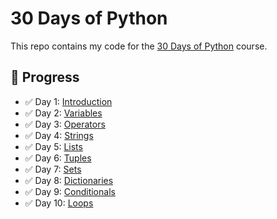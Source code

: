 # 30 Days of Python

This repo contains my code for the [30 Days of Python](https://github.com/Asabeneh/30-Days-Of-Python) course.

## 📅 Progress

- ✅ Day 1: [Introduction](day_1/helloworld.py)
- ✅ Day 2: [Variables](day_2/variables.py)
- ✅ Day 3: [Operators](day_3/operators.py)
- ✅ Day 4: [Strings](day_4/strings.py)
- ✅ Day 5: [Lists](day_5/lists.py)
- ✅ Day 6: [Tuples](day_6/tuples.py)
- ✅ Day 7: [Sets](day_7/sets.py)
- ✅ Day 8: [Dictionaries](day_8/dictionaries.py)
- ✅ Day 9: [Conditionals](day_9/conditionals.py)
- ✅ Day 10: [Loops](day_9/loops.py)
